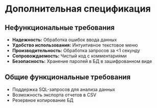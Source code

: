 # Дополнительная спецификация
## Нефункциональные требования
- **Надежность:** Обработка ошибок ввода данных
- **Удобство использования:** Интуитивное текстовое меню
- **Производительность:** Обработка запросов за <1 секунду
- **Сопровождаемость:** Чистый код с комментариями
- **Безопасность:** Хранение паролей в БД в зашифрованном виде

## Общие функциональные требования
- Поддержка SQL-запросов для анализа данных
- Возможность экспорта отчетов в CSV
- Резервное копирование БД